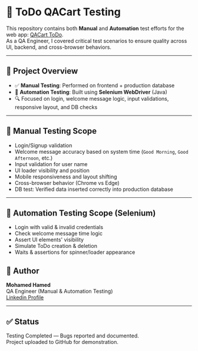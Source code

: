 # 📝 ToDo QACart Testing

This repository contains both **Manual** and **Automation** test efforts for the web app: [QACart ToDo](https://todo.qacart.com/signup).  
As a QA Engineer, I covered critical test scenarios to ensure quality across UI, backend, and cross-browser behaviors.

---

## 📌 Project Overview

- ✅ **Manual Testing**: Performed on frontend + production database  
- 🤖 **Automation Testing**: Built using **Selenium WebDriver** (Java)  
- 🔍 Focused on login, welcome message logic, input validations, responsive layout, and DB checks

---

## 🧪 Manual Testing Scope

- Login/Signup validation
- Welcome message accuracy based on system time (`Good Morning`, `Good Afternoon`, etc.)
- Input validation for user name
- UI loader visibility and position
- Mobile responsiveness and layout shifting
- Cross-browser behavior (Chrome vs Edge)
- DB test: Verified data inserted correctly into production database

---

## 🤖 Automation Testing Scope (Selenium)

- Login with valid & invalid credentials
- Check welcome message time logic
- Assert UI elements' visibility
- Simulate ToDo creation & deletion
- Waits & assertions for spinner/loader appearance



## 👤 Author

**Mohamed Hamed**  
QA Engineer (Manual & Automation Testing)  
[Linkedin Profile](www.linkedin.com/in/mohamed-hamed-13818526b)

---

## ✅ Status

Testing Completed — Bugs reported and documented.  
Project uploaded to GitHub for demonstration.

